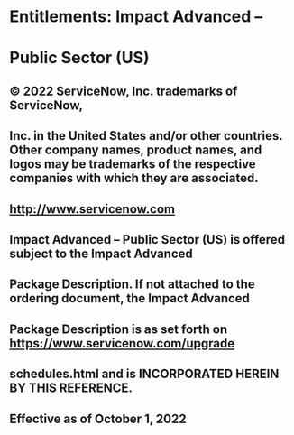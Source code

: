# Entitlements: Impact Advanced –

# Public Sector (US)

## © 2022 ServiceNow, Inc. trademarks of ServiceNow,

## Inc. in the United States and/or other countries. Other company names, product names, and logos may be trademarks of the respective companies with which they are associated.

## http://www.servicenow.com

## Impact Advanced – Public Sector (US) is offered subject to the Impact Advanced

## Package Description. If not attached to the ordering document, the Impact Advanced

## Package Description is as set forth on https://www.servicenow.com/upgrade

## schedules.html and is INCORPORATED HEREIN BY THIS REFERENCE.

## Effective as of October 1, 2022


